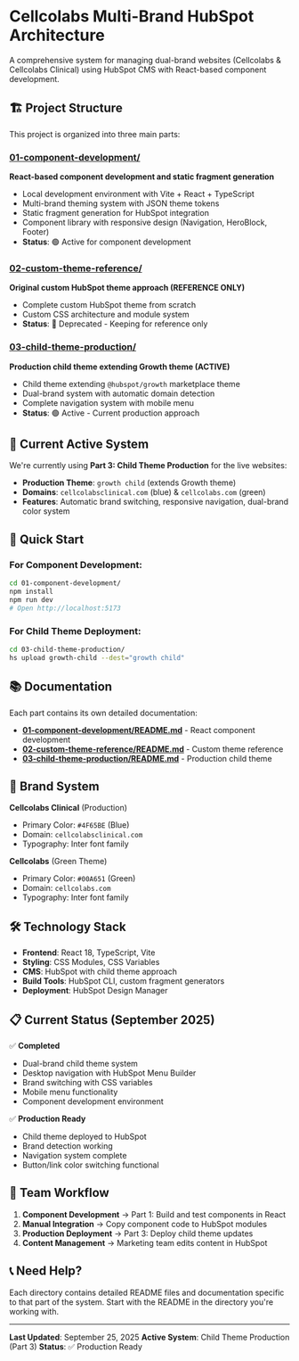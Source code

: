 # Cellcolabs Multi-Brand HubSpot Architecture

A comprehensive system for managing dual-brand websites (Cellcolabs & Cellcolabs Clinical) using HubSpot CMS with React-based component development.

## 🏗️ Project Structure

This project is organized into three main parts:

### **[01-component-development/](./01-component-development/)**
**React-based component development and static fragment generation**
- Local development environment with Vite + React + TypeScript
- Multi-brand theming system with JSON theme tokens
- Static fragment generation for HubSpot integration
- Component library with responsive design (Navigation, HeroBlock, Footer)
- **Status**: 🟢 Active for component development

### **[02-custom-theme-reference/](./02-custom-theme-reference/)**
**Original custom HubSpot theme approach (REFERENCE ONLY)**
- Complete custom HubSpot theme from scratch
- Custom CSS architecture and module system
- **Status**: 🔶 Deprecated - Keeping for reference only

### **[03-child-theme-production/](./03-child-theme-production/)**
**Production child theme extending Growth theme (ACTIVE)**
- Child theme extending `@hubspot/growth` marketplace theme
- Dual-brand system with automatic domain detection
- Complete navigation system with mobile menu
- **Status**: 🟢 Active - Current production approach

## 🎯 Current Active System

We're currently using **Part 3: Child Theme Production** for the live websites:

- **Production Theme**: `growth child` (extends Growth theme)
- **Domains**: `cellcolabsclinical.com` (blue) & `cellcolabs.com` (green)
- **Features**: Automatic brand switching, responsive navigation, dual-brand color system

## 🚀 Quick Start

### For Component Development:
```bash
cd 01-component-development/
npm install
npm run dev
# Open http://localhost:5173
```

### For Child Theme Deployment:
```bash
cd 03-child-theme-production/
hs upload growth-child --dest="growth child"
```

## 📚 Documentation

Each part contains its own detailed documentation:

- **[01-component-development/README.md](./01-component-development/README.md)** - React component development
- **[02-custom-theme-reference/README.md](./02-custom-theme-reference/README.md)** - Custom theme reference
- **[03-child-theme-production/README.md](./03-child-theme-production/README.md)** - Production child theme

## 🎨 Brand System

**Cellcolabs Clinical** (Production)
- Primary Color: `#4F65BE` (Blue)
- Domain: `cellcolabsclinical.com`
- Typography: Inter font family

**Cellcolabs** (Green Theme)
- Primary Color: `#00A651` (Green)
- Domain: `cellcolabs.com`
- Typography: Inter font family

## 🛠️ Technology Stack

- **Frontend**: React 18, TypeScript, Vite
- **Styling**: CSS Modules, CSS Variables
- **CMS**: HubSpot with child theme approach
- **Build Tools**: HubSpot CLI, custom fragment generators
- **Deployment**: HubSpot Design Manager

## 📋 Current Status (September 2025)

✅ **Completed**
- Dual-brand child theme system
- Desktop navigation with HubSpot Menu Builder
- Brand switching with CSS variables
- Mobile menu functionality
- Component development environment

✅ **Production Ready**
- Child theme deployed to HubSpot
- Brand detection working
- Navigation system complete
- Button/link color switching functional

## 🤝 Team Workflow

1. **Component Development** → Part 1: Build and test components in React
2. **Manual Integration** → Copy component code to HubSpot modules
3. **Production Deployment** → Part 3: Deploy child theme updates
4. **Content Management** → Marketing team edits content in HubSpot

## 📞 Need Help?

Each directory contains detailed README files and documentation specific to that part of the system. Start with the README in the directory you're working with.

---

**Last Updated**: September 25, 2025
**Active System**: Child Theme Production (Part 3)
**Status**: ✅ Production Ready